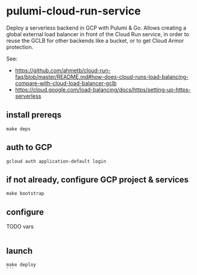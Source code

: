 # pulumi-cloud-run-service

Deploy a serverless backend in GCP with Pulumi & Go. Allows creating a global external load balancer in front of the Cloud Run service, in order to reuse the GCLB for other backends like a bucket, or to get Cloud Armor protection.

See:
- https://github.com/ahmetb/cloud-run-faq/blob/master/README.md#how-does-cloud-runs-load-balancing-compare-with-cloud-load-balancer-gclb
- https://cloud.google.com/load-balancing/docs/https/setting-up-https-serverless

## install prereqs
```
make deps
```

## auth to GCP
```
gcloud auth application-default login
```

##  if not already, configure GCP project & services
```
make bootstrap
```

## configure
TODO vars
```
```

## launch
``````
make deploy
```
